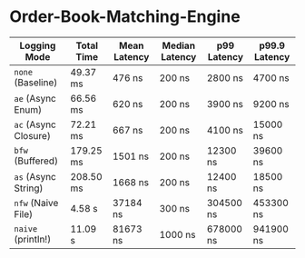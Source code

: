 # Order-Book-Matching-Engine

| Logging Mode | Total Time | Mean Latency  | Median Latency | p99 Latency | p99.9 Latency | 
| ----- | ----- | ----- | ----- | ----- | ----- | 
| `none` (Baseline) | 49.37 ms | 476 ns | 200 ns | 2800 ns | 4700 ns | 
| `ae` (Async Enum) | 66.56 ms | 620 ns | 200 ns | 3900 ns| 9200 ns | 
| `ac` (Async Closure) | 72.21 ms | 667 ns | 200 ns | 4100 ns | 15000 ns | 
| `bfw` (Buffered) | 179.25 ms | 1501 ns | 200 ns | 12300 ns | 39600 ns | 
| `as` (Async String) | 208.50 ms | 1668 ns | 200 ns | 12400 ns | 18500 ns | 
| `nfw` (Naive File) | 4.58 s | 37184 ns | 300 ns | 304500 ns | 453300 ns | 
| `naive` (println!) | 11.09 s | 81673 ns | 1000 ns | 678000 ns | 941900 ns | 